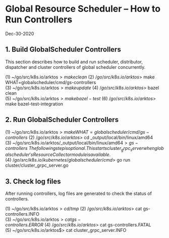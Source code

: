 # Global Resource Scheduler – How to Run Controllers

Dec-30-2020

## 1. Build GlobalScheduler Controllers

This section describes how to build and run scheduler, distributor, dispatcher and cluster controllers of global scheduler concurrently.

(1) ~/go/src/k8s.io/arktos$> make clean \
(2) ~/go/src/k8s.io/arktos$> make WHAT=globalscheduler/cmd/gs-controllers \
(3) ~/go/src/k8s.io/arktos$> make update \
(4) ~/go/src/k8s.io/arktos$> bazel clean \
(5) ~/go/src/k8s.io/arktos$> make bazel-test \
(6) ~/go/src/k8s.io/arktos$> make bazel-test-integration

## 2. Run GlobalScheduler Controllers
(1) ~/go/src/k8s.io/arktos$> make WHAT=globalscheduler/cmd/gs-controllers \
(2) ~/go/src/k8s.io/arktos$> cd _output/local/bin/linux/amd64 \
(3) ~/go/src/k8s.io/arktos/_output/local/bin/linux/amd64$>gs-controllers \
The following step is optional. This starts cluster_grpc_server when global scheduler's ResourceCollector module is available.
(4) ~/go/src/k8s.io/kubernetes/globalscheduler/cmd$> go run cluster/cluster_grpc_server.go 

## 3. Check log files 
After running controllers, log files are generated to check the status of controllers.

(1) ~/go/src/k8s.io/arktos$> cd /tmp \
(2) ~/go/src/k8s.io/arktos$> cat gs-controllers.INFO \
(3) ~/go/src/k8s.io/arktos$> cat gs-controllers.ERROR \
(4) ~/go/src/k8s.io/arktos$> cat gs-controllers.FATAL \
(5) ~/go/src/k8s.io/arktos$> cat cluster_grpc_server.INFO
